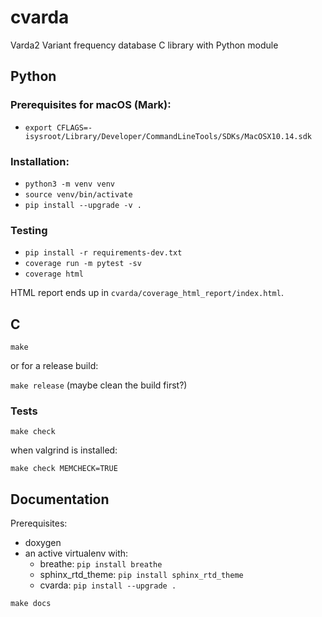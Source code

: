 # cvarda

Varda2 Variant frequency database C library with Python module

## Python

### Prerequisites for macOS (Mark):
- `export CFLAGS=-isysroot/Library/Developer/CommandLineTools/SDKs/MacOSX10.14.sdk`

### Installation:
- `python3 -m venv venv`
- `source venv/bin/activate`
- `pip install --upgrade -v .`

### Testing
- `pip install -r requirements-dev.txt`
- `coverage run -m pytest -sv`
- `coverage html`

HTML report ends up in `cvarda/coverage_html_report/index.html`.

## C

`make`

or for a release build:

`make release` (maybe clean the build first?)


### Tests

`make check`

when valgrind is installed:

`make check MEMCHECK=TRUE`


## Documentation

Prerequisites:
  - doxygen
  - an active virtualenv with:
    - breathe: `pip install breathe`
    - sphinx_rtd_theme: `pip install sphinx_rtd_theme`
    - cvarda: `pip install --upgrade .`

`make docs`
